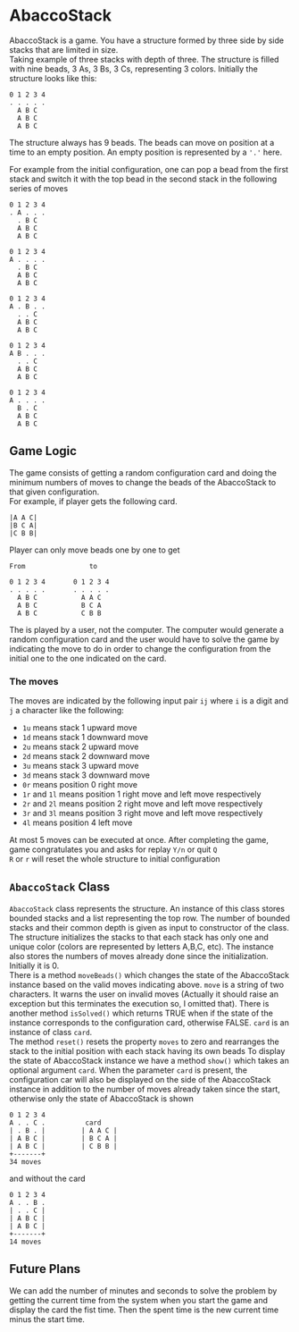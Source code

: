 # AbaccoStack

AbaccoStack is a game. You have a structure formed by three side by side stacks that are limited in size.  
Taking example of three stacks with depth of three. The structure is filled with nine beads, 3 As, 3 Bs, 3 Cs, representing 3 colors. Initially the structure looks like this:
```
0 1 2 3 4
. . . . .
  A B C
  A B C
  A B C
```
The structure always has 9 beads. The beads can move on position at a time to an empty position. An empty position is represented by a `'.'` here.  

For example from the initial configuration, one can pop a bead from the first stack and switch it with the top bead in the second stack in the following series of moves


```
0 1 2 3 4
. A . . .
  . B C
  A B C
  A B C
```
```
0 1 2 3 4
A . . . .
  . B C
  A B C
  A B C
```
```
0 1 2 3 4
A . B . .
  . . C
  A B C
  A B C
```
```
0 1 2 3 4
A B . . .
  . . C
  A B C
  A B C
```
```
0 1 2 3 4
A . . . .
  B . C
  A B C
  A B C
```

## Game Logic
The game consists of getting a random configuration card and doing the minimum numbers of moves to change the beads of the AbaccoStack to that given configuration.  
For example, if player gets the following card.
```
|A A C|
|B C A|
|C B B|
```
Player can only move beads one by one to get
```
From                to

0 1 2 3 4       0 1 2 3 4
. . . . .       . . . . .
  A B C           A A C
  A B C           B C A
  A B C           C B B
```

The is played by a user, not the computer. The computer would generate a random configuration card and the user would have to solve the game by indicating the move to do in order to change the configuration from the initial one to the one indicated on the card.  

### The moves
The moves are indicated by the following input pair `ij` where `i` is a digit and `j` a character like the following:  
- `1u` means stack 1 upward move
- `1d` means stack 1 downward move
- `2u` means stack 2 upward move
- `2d` means stack 2 downward move
- `3u` means stack 3 upward move 
- `3d` means stack 3 downward move
- `0r` means position 0 right move
- `1r` and `1l` means position 1 right move and left move respectively
- `2r` and `2l` means position 2 right move and left move respectively
- `3r` and `3l` means position 3 right move and left move respectively
- `4l` means position 4 left move

At most 5 moves can be executed at once. After completing the game, game congratulates you and asks for replay `Y/n` or quit `Q`  
`R` or `r` will reset the whole structure to initial configuration


## `AbaccoStack` Class
`AbaccoStack` class represents the structure. An instance of this class stores bounded stacks and a list representing the top row. The number of bounded stacks and their common depth is given as input to constructor of the class. The structure initializes the stacks to that each stack has only one and unique color (colors are represented by letters A,B,C, etc). The instance also stores the numbers of moves already done since the initialization. Initially it is 0.  
There is a method `moveBeads()` which changes the state of the AbaccoStack instance based on the valid moves indicating above. `move` is a string of two characters. It warns the user on invalid moves (Actually it should raise an exception but this terminates the execution so, I omitted that).
There is another method `isSolved()` which returns TRUE when if the state of the instance corresponds to the configuration card, otherwise FALSE. `card` is an instance of class `card`.  
The method `reset()` resets the property `moves` to zero and rearranges the stack to the initial position with each stack having its own beads
To display the state of AbaccoStack instance we have a method `show()` which takes an optional argument `card`. When the parameter `card` is present, the configuration car will also be displayed on the side of the AbaccoStack instance in addition to the number of moves already taken since the start, otherwise only the state of AbaccoStack is shown  
```             
0 1 2 3 4       
A . . C .          card
| . B . |         | A A C |
| A B C |         | B C A |
| A B C |         | C B B |
+-------+
34 moves
```
and without the card

```
0 1 2 3 4      
A . . B .       
| . . C |         
| A B C |         
| A B C |
+-------+
14 moves
```



## Future Plans 
We can add the number of minutes and seconds to solve the problem by getting the current time from the system when you start the game and display the card the fist time. Then the spent time is the new current time minus the start time. 
